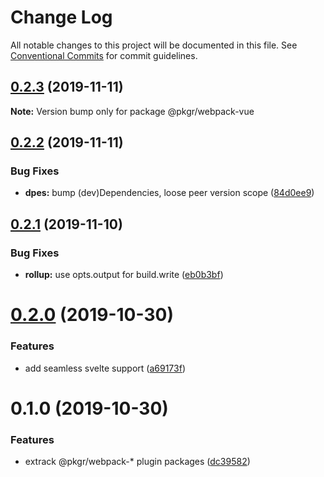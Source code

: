 # Change Log

All notable changes to this project will be documented in this file.
See [Conventional Commits](https://conventionalcommits.org) for commit guidelines.

## [0.2.3](https://github.com/rx-ts/pkgr/compare/@pkgr/webpack-vue@0.2.2...@pkgr/webpack-vue@0.2.3) (2019-11-11)

**Note:** Version bump only for package @pkgr/webpack-vue





## [0.2.2](https://github.com/rx-ts/pkgr/compare/@pkgr/webpack-vue@0.2.1...@pkgr/webpack-vue@0.2.2) (2019-11-11)


### Bug Fixes

* **dpes:** bump (dev)Dependencies, loose peer version scope ([84d0ee9](https://github.com/rx-ts/pkgr/commit/84d0ee9aec46b5aca921d587badd2bfea7ea7d30))





## [0.2.1](https://github.com/rx-ts/pkgr/compare/@pkgr/webpack-vue@0.2.0...@pkgr/webpack-vue@0.2.1) (2019-11-10)


### Bug Fixes

* **rollup:** use opts.output for build.write ([eb0b3bf](https://github.com/rx-ts/pkgr/commit/eb0b3bf15743eeaad1f335d7a2250f0b9e461fab))





# [0.2.0](https://github.com/rx-ts/pkgr/compare/@pkgr/webpack-vue@0.1.0...@pkgr/webpack-vue@0.2.0) (2019-10-30)


### Features

* add seamless svelte support ([a69173f](https://github.com/rx-ts/pkgr/commit/a69173fdd4e6f543b5b353a2c2501b15217918b2))





# 0.1.0 (2019-10-30)


### Features

* extrack @pkgr/webpack-* plugin packages ([dc39582](https://github.com/rx-ts/pkgr/commit/dc39582f16f49cb5067fce5a1d95eb78966246b6))
